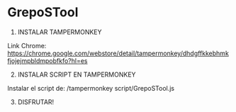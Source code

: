 # GrepoSTool

1. INSTALAR TAMPERMONKEY

  Link Chrome: https://chrome.google.com/webstore/detail/tampermonkey/dhdgffkkebhmkfjojejmpbldmpobfkfo?hl=es

2. INSTALAR SCRIPT EN TAMPERMONKEY

  Instalar el script de: /tampermonkey script/GrepoSTool.js

3. DISFRUTAR!
